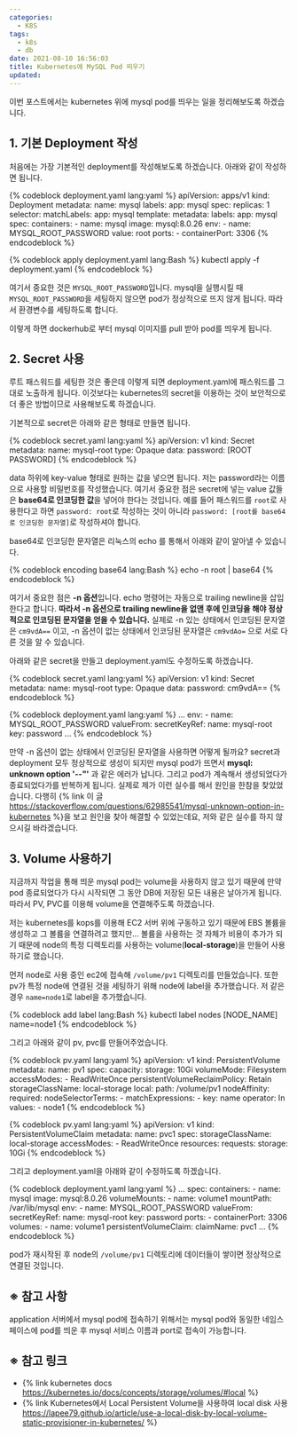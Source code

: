```yaml
---
categories:
  - K8S
tags:
  - k8s
  - db
date: 2021-08-10 16:56:03
title: Kubernetes에 MySQL Pod 띄우기
updated:
---
```


이번 포스트에서는 kubernetes 위에 mysql pod를 띄우는 일을 정리해보도록 하겠습니다.

## 1. 기본 Deployment 작성

처음에는 가장 기본적인 deployment를 작성해보도록 하겠습니다. 아래와 같이 작성하면 됩니다.

{% codeblock deployment.yaml lang:yaml %}
    apiVersion: apps/v1
    kind: Deployment
    metadata:
      name: mysql
      labels:
        app: mysql
    spec:
      replicas: 1
      selector:
        matchLabels:
          app: mysql
      template:
        metadata:
          labels:
            app: mysql
        spec:
          containers:
          - name: mysql
            image: mysql:8.0.26
            env:
            - name: MYSQL_ROOT_PASSWORD
              value: root
            ports:
            - containerPort: 3306
{% endcodeblock %}

{% codeblock apply deployment.yaml lang:Bash %}
    kubectl apply -f deployment.yaml
{% endcodeblock %}

여기서 중요한 것은 `MYSQL_ROOT_PASSWORD`입니다.
mysql을 실행시킬 때 `MYSQL_ROOT_PASSWORD`을 세팅하지 않으면 pod가 정상적으로 뜨지 않게 됩니다. 따라서 환경변수를 세팅하도록 합니다.

이렇게 하면 dockerhub로 부터 mysql 이미지를 pull 받아 pod를 띄우게 됩니다. 

## 2. Secret 사용

루트 패스워드를 세팅한 것은 좋은데 이렇게 되면 deployment.yaml에 패스워드를 그대로 노출하게 됩니다.
이것보다는 kubernetes의 secret을 이용하는 것이 보안적으로 더 좋은 방법이므로 사용해보도록 하겠습니다.

기본적으로 secret은 아래와 같은 형태로 만들면 됩니다.

{% codeblock secret.yaml lang:yaml %}
    apiVersion: v1
    kind: Secret
    metadata:
      name: mysql-root
    type: Opaque
    data:
      password: [ROOT PASSWORD]
{% endcodeblock %}

data 하위에 key-value 형태로 원하는 값을 넣으면 됩니다. 저는 password라는 이름으로 사용할 비밀번호를 작성했습니다.
여기서 중요한 점은 secret에 넣는 value 값들은 **base64로 인코딩한 값**을 넣어야 한다는 것입니다.
예를 들어 패스워드를 `root`로 사용한다고 하면 `password: root`로 작성하는 것이 아니라 `password: [root를 base64로 인코딩한 문자열]`로 작성하셔야 합니다.

base64로 인코딩한 문자열은 리눅스의 echo 를 통해서 아래와 같이 알아낼 수 있습니다.

{% codeblock encoding base64 lang:Bash %}
    echo -n root | base64
{% endcodeblock %}

여기서 중요한 점은 **-n 옵션**입니다.
echo 명령어는 자동으로 trailing newline을 삽입한다고 합니다. **따라서 -n 옵션으로 trailing newline을 없앤 후에 인코딩을 해야 정상적으로 인코딩된 문자열을 얻을 수 있습니다.**
실제로 -n 있는 상태에서 인코딩된 문자열은 `cm9vdA==` 이고, -n 옵션이 없는 상태에서 인코딩된 문자열은 `cm9vdAo=` 으로 서로 다른 것을 알 수 있습니다.

아래와 같은 secret을 만들고 deployment.yaml도 수정하도록 하겠습니다.

{% codeblock secret.yaml lang:yaml %}
    apiVersion: v1
    kind: Secret
    metadata:
      name: mysql-root
    type: Opaque
    data:
      password: cm9vdA==
{% endcodeblock %}

{% codeblock deployment.yaml lang:yaml %}
    ...
    env:
    - name: MYSQL_ROOT_PASSWORD
      valueFrom:
        secretKeyRef:
          name: mysql-root
          key: password
    ...
{% endcodeblock %}

만약 -n 옵션이 없는 상태에서 인코딩된 문자열을 사용하면 어떻게 될까요?
secret과 deployment 모두 정상적으로 생성이 되지만 mysql pod가 뜨면서 **mysql: unknown option '--"'** 과 같은 에러가 납니다. 그리고 pod가 계속해서 생성되었다가 종료되었다가를 반복하게 됩니다.
실제로 제가 이런 실수를 해서 원인을 한참을 찾았었습니다.
다행히 {% link 이 글 https://stackoverflow.com/questions/62985541/mysql-unknown-option-in-kubernetes %}을 보고 원인을 찾아 해결할 수 있었는데요, 저와 같은 실수를 하지 않으시길 바라겠습니다.

## 3. Volume 사용하기

지금까지 작업을 통해 띄운 mysql pod는 volume을 사용하지 않고 있기 때문에 만약 pod 종료되었다가 다시 시작되면 그 동안 DB에 저장된 모든 내용은 날아가게 됩니다.
따라서 PV, PVC를 이용해 volume을 연결해주도록 하겠습니다.

저는 kubernetes를 kops를 이용해 EC2 서버 위에 구동하고 있기 때문에 EBS 볼륨을 생성하고 그 볼륨을 연결하려고 했지만... 볼륨을 사용하는 것 자체가 비용이 추가가 되기 때문에 node의 특정 디렉토리를 사용하는 volume(**local-storage**)을 만들어 사용하기로 했습니다.

먼저 node로 사용 중인 ec2에 접속해 `/volume/pv1` 디렉토리를 만들었습니다. 또한 pv가 특정 node에 연결된 것을 세팅하기 위해 node에 label을 추가했습니다.
저 같은 경우 `name=node1`로 label을 추가했습니다.

{% codeblock add label lang:Bash %}
    kubectl label nodes [NODE_NAME] name=node1
{% endcodeblock %}

그리고 아래와 같이 pv, pvc를 만들어주었습니다.

{% codeblock pv.yaml lang:yaml %}
    apiVersion: v1
    kind: PersistentVolume
    metadata:
      name: pv1
    spec:
      capacity:
        storage: 10Gi
      volumeMode: Filesystem
      accessModes:
      - ReadWriteOnce
      persistentVolumeReclaimPolicy: Retain
      storageClassName: local-storage
      local:
        path: /volume/pv1
      nodeAffinity:
        required:
          nodeSelectorTerms:
          - matchExpressions:
            - key: name
              operator: In
              values:
              - node1
{% endcodeblock %}

{% codeblock pv.yaml lang:yaml %}
    apiVersion: v1
    kind: PersistentVolumeClaim
    metadata:
      name: pvc1
    spec:
      storageClassName: local-storage
      accessModes:
        - ReadWriteOnce
      resources:
        requests:
          storage: 10Gi
{% endcodeblock %}

그리고 deployment.yaml을 아래와 같이 수정하도록 하겠습니다.

{% codeblock deployment.yaml lang:yaml %}
    ...
    spec:
      containers:
      - name: mysql
        image: mysql:8.0.26
        volumeMounts:
        - name: volume1
          mountPath: /var/lib/mysql
        env:
        - name: MYSQL_ROOT_PASSWORD
          valueFrom:
            secretKeyRef:
              name: mysql-root
              key: password
        ports:
        - containerPort: 3306
      volumes:
      - name: volume1
        persistentVolumeClaim:
          claimName: pvc1
    ...
{% endcodeblock %}

pod가 재시작된 후 node의 `/volume/pv1` 디렉토리에 데이터들이 쌓이면 정상적으로 연결된 것입니다.

## ※ 참고 사항

application 서버에서 mysql pod에 접속하기 위해서는 mysql pod와 동일한 네임스페이스에 pod를 띄운 후 mysql 서비스 이름과 port로 접속이 가능합니다.

## ※ 참고 링크

- {% link kubernetes docs https://kubernetes.io/docs/concepts/storage/volumes/#local %}
- {% link Kubernetes에서 Local Persistent Volume을 사용하여 local disk 사용 https://lapee79.github.io/article/use-a-local-disk-by-local-volume-static-provisioner-in-kubernetes/ %}